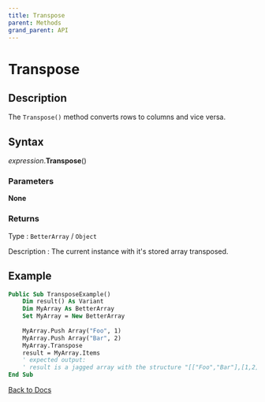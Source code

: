 ```yaml
---
title: Transpose
parent: Methods
grand_parent: API
---
```


# Transpose

## Description

The `Transpose()` method converts rows to columns and vice versa.

## Syntax

*expression*.**Transpose**()

### Parameters

**None**

### Returns

Type
: `BetterArray` / `Object`

Description
: The current instance with it's stored array transposed.

## Example

```vb
Public Sub TransposeExample()
    Dim result() As Variant
    Dim MyArray As BetterArray
    Set MyArray = New BetterArray
    
    MyArray.Push Array("Foo", 1)
    MyArray.Push Array("Bar", 2)
    MyArray.Transpose
    result = MyArray.Items
    ' expected output:
    ' result is a jagged array with the structure "[["Foo","Bar"],[1,2]]"
End Sub
```


[Back to Docs](https://senipah.github.io/VBA-Better-Array/)





